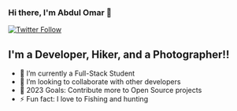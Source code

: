 ### Hi there, I'm Abdul Omar 👋

[![Twitter Follow](https://img.shields.io/twitter/follow/ontarian0?color=1DA1F2&logo=twitter&style=for-the-badge)](https://twitter.com/ontarian0)

## I'm a Developer, Hiker, and a Photographer!!

- 🌱 I’m currently a Full-Stack Student
- 👯 I’m looking to collaborate with other developers
- 🥅 2023 Goals: Contribute more to Open Source projects
- ⚡ Fun fact: I love to Fishing and hunting
